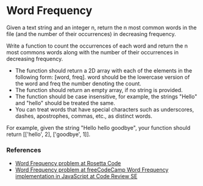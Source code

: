 <h1>Word Frequency</h1>

<p>Given a text string and an integer n, return the n most common words in the file (and the number of their occurrences) in decreasing frequency.</p>

<p>Write a function to count the occurrences of each word and return the n most commons words along with the number of their occurrences in decreasing frequency.<p>
<ul>
  <li>The function should return a 2D array with each of the elements in the following form: [word, freq]. word should be the lowercase version of the word and freq the number denoting the count.</li>
  <li>The function should return an empty array, if no string is provided.</li>
  <li>The function should be case insensitive, for example, the strings "Hello" and "hello" should be treated the same.</li>
  <li>You can treat words that have special characters such as underscores, dashes, apostrophes, commas, etc., as distinct words.</li>
</ul>

<p>For example, given the string "Hello hello goodbye", your function should return [['hello', 2], ['goodbye', 1]].</p>

<h3>References</h3>

<ul>
  <li><a href="https://rosettacode.org/wiki/Word_frequency">
    Word Frequency problem at Rosetta Code
  </a><li>

  <a href="https://www.freecodecamp.org/learn/coding-interview-prep/rosetta-code/fizzbuzz">
    Word Frequency problem at freeCodeCamp
  </a>

  <a href="https://codereview.stackexchange.com/q/268888/30763">
    Word Frequency implementation in JavaScript at Code Review SE
  </a>
</ul>
